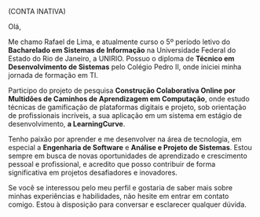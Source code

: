 (CONTA INATIVA)

Olá,

Me chamo Rafael de Lima, e atualmente curso o 5º período letivo do **Bacharelado em Sistemas de Informação** na Universidade Federal do Estado do Rio de Janeiro, a UNIRIO. Possuo o diploma de **Técnico em Desenvolvimento de Sistemas** pelo Colégio Pedro II, onde iniciei minha jornada de formação em TI.

Participo do projeto de pesquisa **Construção Colaborativa Online por Multidões de Caminhos de Aprendizagem em Computação**, onde estudo técnicas de gamificação de plataformas digitais e projeto, sob orientação de profissionais incríveis, a sua aplicação em um sistema em estágio de desenvolvimento, **a LearningCurve**.

Tenho paixão por aprender e me desenvolver na área de tecnologia, em especial a **Engenharia de Software** e **Análise e Projeto de Sistemas**. Estou sempre em busca de novas oportunidades de aprendizado e crescimento pessoal e profissional, e acredito que posso contribuir de forma significativa em projetos desafiadores e inovadores.

Se você se interessou pelo meu perfil e gostaria de saber mais sobre minhas experiências e habilidades, não hesite em entrar em contato comigo. Estou à disposição para conversar e esclarecer qualquer dúvida.
